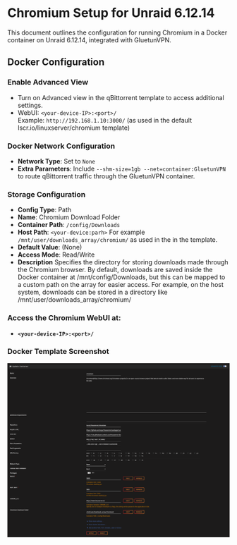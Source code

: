 # Chromium Setup for Unraid 6.12.14

This document outlines the configuration for running Chromium in a Docker container on Unraid 6.12.14, integrated with GluetunVPN.

## Docker Configuration

### Enable Advanced View
- Turn on Advanced view in the qBittorrent template to access additional settings.
- WebUI: `<your-device-IP>:<port>/`  
  Example: `http://192.168.1.10:3000/` (as used in the default lscr.io/linuxserver/chromium template)

### Docker Network Configuration
- **Network Type**: Set to `None`
- **Extra Parameters**: Include `--shm-size=1gb --net=container:GluetunVPN` to route qBittorrent traffic through the GluetunVPN container.

### Storage Configuration
- **Config Type**: Path
- **Name**: Chromium Download Folder
- **Container Path**: `/config/Downloads`
- **Host Path**: `<your-device:parh>` For example `/mnt/user/downloads_array/chromium/` as used in the in the template.
- **Default Value**: (None)
- **Access Mode**: Read/Write
- **Description** Specifies the directory for storing downloads made through the Chromium browser. By default, downloads are saved inside the Docker container at /mnt/config/Downloads, but this can be mapped to a custom path on the array for easier access. For example, on the host system, downloads can be stored in a directory like /mnt/user/downloads_array/chromium/

### Access the Chromium WebUI at: 
- **`<your-device-IP>:<port>/`**

### Docker Template Screenshot
![Chromium Docker Template](https://github.com/RzrZrx/Gluetun-qBittorrent-Port-Updater-Script-For-unRAID/blob/main/Setup/img/chromium_template.png)
